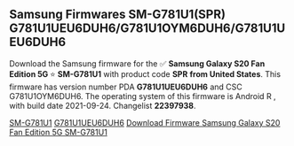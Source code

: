 <h2>Samsung Firmwares SM-G781U1(SPR) G781U1UEU6DUH6/G781U1OYM6DUH6/G781U1UEU6DUH6</h2>
Download the Samsung firmware for the ✅ <strong>Samsung Galaxy S20 Fan Edition 5G </strong> ⭐ <strong>SM-G781U1</strong> with product code <strong>SPR</strong> <strong> from United States</strong>. This firmware has version number PDA <strong>G781U1UEU6DUH6</strong> and CSC G781U1OYM6DUH6. The operating system of this firmware is Android R , with build date 2021-09-24. Changelist <strong>22397938</strong>.


[SM-G781U1](https://samfirm.shop/samsung/model/SM-G781U1)
[G781U1UEU6DUH6](https://samfirm.shop/samsung/pda/G781U1UEU6DUH6)
[Download Firmware Samsung Galaxy S20 Fan Edition 5G SM-G781U1](https://samfirm.shop/samsung/firmware/459413)
